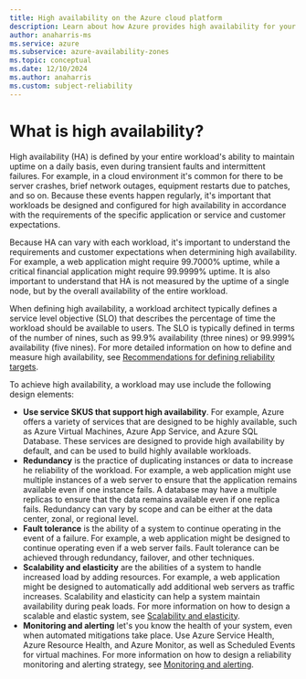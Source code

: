 ```yaml
---
title: High availability on the Azure cloud platform
description: Learn about how Azure provides high availability for your applications and services.
author: anaharris-ms
ms.service: azure
ms.subservice: azure-availability-zones
ms.topic: conceptual
ms.date: 12/10/2024
ms.author: anaharris
ms.custom: subject-reliability
---
```


# What is high availability?

High availability (HA) is defined by your entire workload's ability to maintain uptime on a daily basis, even during transient faults and intermittent failures. For example, in a cloud environment it's common for there to be server crashes, brief network outages, equipment restarts due to patches, and so on. Because these events happen regularly, it's important that workloads be designed and configured for high availability in accordance with the requirements of the specific application or service and customer expectations.  

Because HA can vary with each workload, it's important to understand the requirements and customer expectations when determining high availability. For example, a web application might require 99.7000% uptime, while a critical financial application might require 99.9999% uptime. It is also important to understand that HA is not measured by the uptime of a single node, but by the overall availability of the entire workload. 

When defining high availability, a workload architect typically defines a service level objective (SLO) that describes the percentage of time the workload should be available to users. The SLO is typically defined in terms of the number of nines, such as 99.9% availability (three nines) or 99.999% availability (five nines). For more detailed information on how to define and measure high availability, see [Recommendations for defining reliability targets](/azure/well-architected/reliability/metrics).

To achieve high availability, a workload may use include the following design elements:

- **Use service SKUS that support high availability**. For example, Azure offers a variety of services that are designed to be highly available, such as Azure Virtual Machines, Azure App Service, and Azure SQL Database. These services are designed to provide high availability by default, and can be used to build highly available workloads.
 - **Redundancy** is the practice of duplicating instances or data to increase he reliability of the workload. For example, a web application might use multiple instances of a web server to ensure that the application remains available even if one instance fails. A database may have a multiple replicas to ensure that the data remains available even if one replica fails. Redundancy can vary by scope and can be either at the data center, zonal, or regional level.
 - **Fault tolerance** is the ability of a system to continue operating in the event of a failure. For example, a web application might be designed to continue operating even if a web server fails. Fault tolerance can be achieved through redundancy, failover, and other techniques.
 - **Scalability and elasticity** are the abilities of a system to handle increased load by adding resources. For example, a web application might be designed to automatically add additional web servers as traffic increases. Scalability and elasticity can help a system maintain availability during peak loads. For more information on how to design a scalable and elastic system, see [Scalability and elasticity](/azure/well-architected/reliability/scaling).
 - **Monitoring and alerting** let's you know the health of your system, even when automated mitigations take place. Use Azure Service Health, Azure Resource Health, and Azure Monitor, as well as Scheduled Events for virtual machines. For more information on how to design a reliability monitoring and alerting strategy, see [Monitoring and alerting](/azure/well-architected/reliability/monitoring-alerting-strategy).

 <!-- 
 If you have stringent requirements, HA might also include a multi-region active/active design. This is very costly and complex to implement, but if done well it can result in a very resilient solution. Normally, though, regional failures are considered disasters and are part of your disaster recovery planning.
 -->
 
